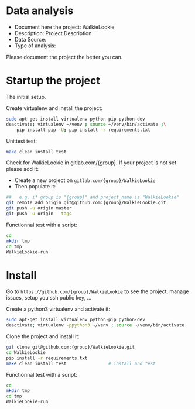 # Data analysis
- Document here the project: WalkieLookie
- Description: Project Description
- Data Source:
- Type of analysis:

Please document the project the better you can.

# Startup the project

The initial setup.

Create virtualenv and install the project:
```bash
sudo apt-get install virtualenv python-pip python-dev
deactivate; virtualenv ~/venv ; source ~/venv/bin/activate ;\
    pip install pip -U; pip install -r requirements.txt
```

Unittest test:
```bash
make clean install test
```

Check for WalkieLookie in gitlab.com/{group}.
If your project is not set please add it:

- Create a new project on `gitlab.com/{group}/WalkieLookie`
- Then populate it:

```bash
##   e.g. if group is "{group}" and project_name is "WalkieLookie"
git remote add origin git@github.com:{group}/WalkieLookie.git
git push -u origin master
git push -u origin --tags
```

Functionnal test with a script:

```bash
cd
mkdir tmp
cd tmp
WalkieLookie-run
```

# Install

Go to `https://github.com/{group}/WalkieLookie` to see the project, manage issues,
setup you ssh public key, ...

Create a python3 virtualenv and activate it:

```bash
sudo apt-get install virtualenv python-pip python-dev
deactivate; virtualenv -ppython3 ~/venv ; source ~/venv/bin/activate
```

Clone the project and install it:

```bash
git clone git@github.com:{group}/WalkieLookie.git
cd WalkieLookie
pip install -r requirements.txt
make clean install test                # install and test
```
Functionnal test with a script:

```bash
cd
mkdir tmp
cd tmp
WalkieLookie-run
```

